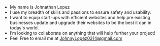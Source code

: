 - My name is Johnathan Lopez
- I use my breadth of skills and passions to ensure safety and usability.
- I want to equip start-ups with efficient  websites and help pre existing businesses update and upgrade their websites to be the best it can in today's world.
- I’m looking to collaborate on anything that will help further your project!
- Feel Free to email me at JohnnyLopez0314@gmail.com

<!---
Johnny3140/Johnny3140 is a ✨ special ✨ repository because its `README.md` (this file) appears on your GitHub profile.
You can click the Preview link to take a look at your changes.
--->
